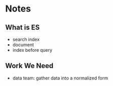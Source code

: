 # Notes


## What is ES
- search index
- document
- index before query



## Work We Need
- data team: gather data into a normalized form

